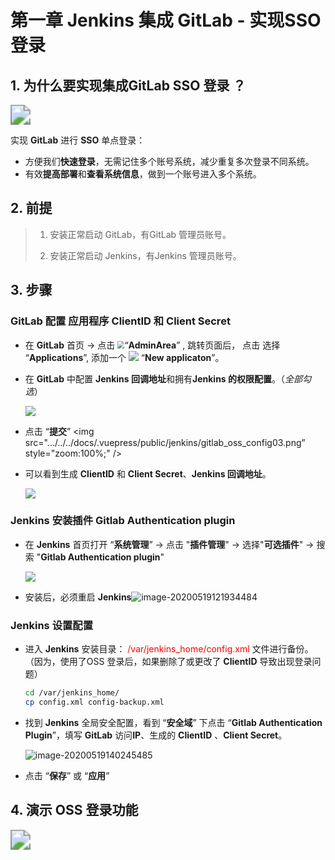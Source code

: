 # 第一章 Jenkins 集成 GitLab - 实现SSO登录



## 1. 为什么要实现集成GitLab SSO 登录 ？

<img src=".../../../docs/.vuepress/public/jenkins/jenkins_gitlab_oss.png" style="zoom:200%;" />

实现 **GitLab** 进行 **SSO** 单点登录：

- 方便我们**快速登录**，无需记住多个账号系统，减少重复多次登录不同系统。
- 有效**提高部署**和**查看系统信息**，做到一个账号进入多个系统。

## 2. 前提

> 1. 安装正常启动 GitLab，有GitLab 管理员账号。
>
> 2. 安装正常启动 Jenkins，有Jenkins 管理员账号。

## 3. 步骤

### GitLab 配置 应用程序 ClientID 和 Client Secret

- 在 **GitLab** 首页 -> 点击 <img src=".../../../docs/.vuepress/public/jenkins/gitlab_adminArea.png" style="zoom:70%;" />“**AdminArea**” , 跳转页面后， 点击 选择 “**Applications**”, 添加一个 <img src=".../../../docs/.vuepress/public/jenkins/gitlab_oss_config01.png" style="zoom:100%;" /> “**New applicaton**”。

- 在 **GitLab** 中配置 **Jenkins 回调地址**和拥有**Jenkins 的权限配置**。（*全部勾选*）

  <img src=".../../../docs/.vuepress/public/jenkins/gitlab_oss_config02.png" style="zoom:100%;" />

- 点击 “**提交**” <img src=".../../../docs/.vuepress/public/jenkins/gitlab_oss_config03.png” style="zoom:100%;" /> 

- 可以看到生成 **ClientID** 和 **Client Secret**、**Jenkins 回调地址**。

  <img src=".../../../docs/.vuepress/public/jenkins/gitlab_oss_config04.png" style="zoom:100%;" />

### Jenkins 安装插件 Gitlab Authentication plugin

- 在 **Jenkins** 首页打开 “**系统管理**”  -> 点击 "**插件管理**" -> 选择"**可选插件**" -> 搜索 "**Gitlab Authentication plugin**"

  <img src=".../../../docs/.vuepress/public/jenkins/jenkins_gitlab_auth_plugin.png" style="zoom:100%;" />

- 安装后，必须重启 **Jenkins**<img src=".../../../docs/.vuepress/public/jenkins/jenkins_config_reboot_button.png" alt="image-20200519121934484" style="zoom:100%;" />

### Jenkins 设置配置

- 进入 **Jenkins** 安装目录：<font color="red"> /var/jenkins_home/config.xml </font >文件进行备份。（因为，使用了OSS 登录后，如果删除了或更改了 **ClientID** 导致出现登录问题）	

  ```bash
  cd /var/jenkins_home/
  cp config.xml config-backup.xml
  ```
  
- 找到 **Jenkins** 全局安全配置，看到 “**安全域**” 下点击 “**Gitlab Authentication Plugin**”，填写 **GitLab** 访问**IP**、生成的 **ClientID** 、**Client Secret**。

  <img src=".../../../docs/.vuepress/public/jenkins/gitlab_oss_config05.png" alt="image-20200519140245485" style="zoom:100%;" />
  
- 点击 “**保存**” 或 “**应用**”

##   4. 演示 OSS 登录功能

<img src=".../../../docs/.vuepress/public/jenkins/jenkins_gitlab_show .gif" style="zoom:200%;" />